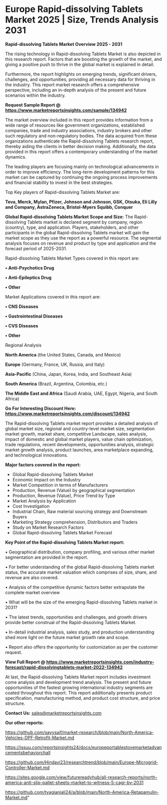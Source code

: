 # Europe Rapid-dissolving Tablets Market 2025 | Size, Trends Analysis 2031

<Strong> Rapid-dissolving Tablets Market Overview 2025 - 2031</strong>

The rising technology in Rapid-dissolving Tablets Market is also depicted in this research report. Factors that are boosting the growth of the market, and giving a positive push to thrive in the global market is explained in detail.

Furthermore, the report highlights on emerging trends, significant drivers, challenges, and opportunities, providing all necessary data for thriving in the industry. This report market research offers a comprehensive perspective, including an in-depth analysis of the present and future scenarios within the industry.

<strong>Request Sample Report @ <a href=https://www.marketreportsinsights.com/sample/134942>https://www.marketreportsinsights.com/sample/134942</a></strong>

The market overview included in this report provides information from a wide range of resources like government organizations, established companies, trade and industry associations, industry brokers and other such regulatory and non-regulatory bodies. The data acquired from these organizations authenticate the Rapid-dissolving Tablets research report, thereby aiding the clients in better decision making. Additionally, the data provided in this report offers a contemporary understanding of the market dynamics.

The leading players are focusing mainly on technological advancements in order to improve efficiency. The long-term development patterns for this market can be captured by continuing the ongoing process improvements and financial stability to invest in the best strategies.

Top Key players of Rapid-dissolving Tablets Market are:

<strong>Teva, Merck, Mylan, Pfizer, Johnson and Johnson, GSK, Otsuka, Eli Lilly and Company, AstraZeneca, Bristol-Myers Squibb, Conquer</strong>

<strong><b>Global Rapid-dissolving Tablets Market Scope and Size:</b></strong>
The Rapid-dissolving Tablets market is declared segment by company, region (country), type, and application. Players, stakeholders, and other participants in the global Rapid-dissolving Tablets market will gain the market scope as they use the report as a powerful resource. The segmental analysis focuses on revenue and product by type and application and the forecast period of 2025-2031.

Rapid-dissolving Tablets Market Types covered in this report are:

<strong>• Anti-Psychotics Drug

• Anti-Epileptics Drug

• Other</strong>

Market Applications covered in this report are:

<strong>• CNS Diseases

• Gastrointestinal Diseases

• CVS Diseases

• Other</strong> 

Regional Analysis

<strong>North America</strong> (the United States, Canada, and Mexico)

<strong>Europe</strong> (Germany, France, UK, Russia, and Italy)

<strong>Asia-Pacific</strong> (China, Japan, Korea, India, and Southeast Asia)

<strong>South America</strong> (Brazil, Argentina, Colombia, etc.)

<strong>The Middle East and Africa</strong> (Saudi Arabia, UAE, Egypt, Nigeria, and South Africa)

<strong>Go For Interesting Discount Here: <a href=https://www.marketreportsinsights.com/discount/134942>https://www.marketreportsinsights.com/discount/134942</a></strong>

The Rapid-dissolving Tablets market report provides a detailed analysis of global market size, regional and country-level market size, segmentation market growth, market share, competitive Landscape, sales analysis, impact of domestic and global market players, value chain optimization, trade regulations, recent developments, opportunities analysis, strategic market growth analysis, product launches, area marketplace expanding, and technological innovations.

<strong><b>Major factors covered in the report:</b></strong>
<ul>
  <li>Global Rapid-dissolving Tablets Market </li>
  <li>Economic Impact on the Industry</li>
  <li>Market Competition in terms of Manufacturers</li>
  <li>Production, Revenue (Value) by geographical segmentation</li>
  <li>Production, Revenue (Value), Price Trend by Type</li>
  <li>Market Analysis by Application</li>
  <li>Cost Investigation</li>
  <li>Industrial Chain, Raw material sourcing strategy and Downstream Buyers</li>
  <li>Marketing Strategy comprehension, Distributors and Traders</li>
  <li>Study on Market Research Factors</li>
  <li>Global Rapid-dissolving Tablets Market Forecast</li>
</ul>

<strong><b>Key Point of the Rapid-dissolving Tablets Market report:</b></strong>

• Geographical distribution, company profiling, and various other market segmentation are provided in the report.

• For better understanding of the global Rapid-dissolving Tablets market status, the accurate market valuation which comprises of size, share, and revenue are also covered.

• Analysis of the competitive dynamic factors better extrapolate the complete market overview

• What will be the size of the emerging Rapid-dissolving Tablets market in 2031?

• The latest trends, opportunities and challenges, and growth drivers provide better construal of the Rapid-dissolving Tablets Market.

• In-detail industrial analysis, sales study, and production understanding shed more light on the future market growth rate and scope.

• Report also offers the opportunity for customization as per the customer request.

<strong><b>View Full Report @ <a href=https://www.marketreportsinsights.com/industry-forecast/rapid-dissolvingtablets-market-2022-134942>https://www.marketreportsinsights.com/industry-forecast/rapid-dissolvingtablets-market-2022-134942</a></b></strong>


At last, the Rapid-dissolving Tablets Market report includes investment come analysis and development trend analysis. The present and future opportunities of the fastest growing international industry segments are coated throughout this report. This report additionally presents product specification, manufacturing method, and product cost structure, and price structure.

<strong>Contact Us:</strong>
sales@marketreportsinsights.com

<strong>Our other reports:</strong>

<a href=https://github.com/sayysaif/market-research/blob/main/North-America-Vehicles-DPF-Retrofit-Market.md>https://github.com/sayysaif/market-research/blob/main/North-America-Vehicles-DPF-Retrofit-Market.md</a>

<a href=https://issuu.com/reportsinsights24/docs/europeportablestovemarketadvancementsbehaviorchall>https://issuu.com/reportsinsights24/docs/europeportablestovemarketadvancementsbehaviorchall</a>

<a href=https://github.com/Hindavi23/researchtrend/blob/main/Europe-Microgrid-Controller-Market.md>https://github.com/Hindavi23/researchtrend/blob/main/Europe-Microgrid-Controller-Market.md</a>

<a href=https://sites.google.com/view/futurereadyhub/all-research-reports/north-america-anti-slip-pallet-sheets-market-to-witness-5-cagr-by-2031>https://sites.google.com/view/futurereadyhub/all-research-reports/north-america-anti-slip-pallet-sheets-market-to-witness-5-cagr-by-2031</a>

<a href=https://github.com/tyagianjali24/a/blob/main/North-America-Retapamulin-Market.md>https://github.com/tyagianjali24/a/blob/main/North-America-Retapamulin-Market.md</a>"
